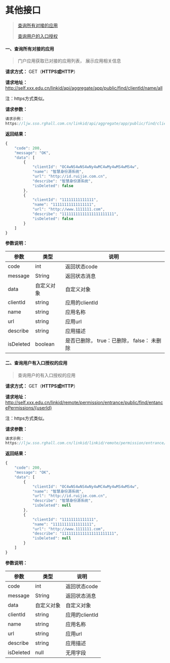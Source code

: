 # 其他接口

>[查询所有对接的应用](#1)
>
>[查询用户的入口授权](#2)



#### 一、查询所有对接的应用<a id=1></a>

> 门户应用获取已对接的应用列表， 展示应用相关信息
>

**请求⽅式：** GET（**HTTPS或HTTP**）

**请求地址：** http://self.xxx.edu.cn/linkid/api/aggregate/app/public/find/clientId/name/all

注：https方式类似。

**请求参数：**

```javascript
请求示例：
https://ljw.sso.rghall.com.cn/linkid/api/aggregate/app/public/find/clientId/name/all
```

**返回结果：**

```javascript
{
    "code": 200,
    "message": "OK",
    "data": [
        {
            "clientId": "OC4wNS4wNS4wNy4wMC4wMy4wMS4wMS4w",
            "name": "智慧身份源系统",
            "url": "http://id.ruijie.com.cn",
            "describe": "智慧身份源系统",
            "isDeleted": false
        },
        {
            "clientId": "11111111111111",
            "name": "11111111111111111",
            "url": "http://www.1111111.com",
            "describe": "11111111111111111111111",
            "isDeleted": false
        }
    ]
}
```

**参数说明：**

| **参数**  | 类型       | **说明**                                   |
| --------- | ---------- | ------------------------------------------ |
| code      | int        | 返回状态code                               |
| message   | String     | 返回状态消息                               |
| data      | 自定义对象 | 自定义对象                                 |
| clientId  | string     | 应用的clientId                             |
| name      | string     | 应用名称                                   |
| url       | string     | 应用url                                    |
| describe  | string     | 应用描述                                   |
| isDeleted | boolean    | 是否已删除， true：已删除， false： 未删除 |



#### 二、查询用户有入口授权的应用<a id=2></a>

> 查询用户的有入口授权的应用

**请求⽅式：** GET（**HTTPS或HTTP**）

**请求地址：** http://self.xxx.edu.cn/linkid/remote/permission/entrance/public/find/entancePermissions/{userId}

注：https方式类似。

**请求参数：**

```javascript
请求示例：
https://ljw.sso.rghall.com.cn/linkid/linkid/remote/permission/entrance/public/find/entancePermissions/admin
```

**返回结果：**

```javascript
{
    "code": 200,
    "message": "OK",
    "data": [
        {
            "clientId": "OC4wNS4wNS4wNy4wMC4wMy4wMS4wMS4w",
            "name": "智慧身份源系统",
            "url": "http://id.ruijie.com.cn",
            "describe": "智慧身份源系统",
            "isDeleted": null
        },
        {
            "clientId": "11111111111111",
            "name": "11111111111111111",
            "url": "http://www.1111111.com",
            "describe": "11111111111111111111111",
            "isDeleted": null
        }
    ]
}

```

**参数说明：**

| **参数**  | 类型       | **说明**       |
| --------- | ---------- | -------------- |
| code      | int        | 返回状态code   |
| message   | String     | 返回状态消息   |
| data      | 自定义对象 | 自定义对象     |
| clientId  | string     | 应用的clientId |
| name      | string     | 应用名称       |
| url       | string     | 应用url        |
| describe  | string     | 应用描述       |
| isDeleted | null       | 无用字段       |
